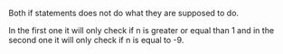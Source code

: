 Both if statements does not do what they are supposed to do.

In the first one it will only check if n is greater or equal than 1 and in the second one it will only check if n is equal to -9.
